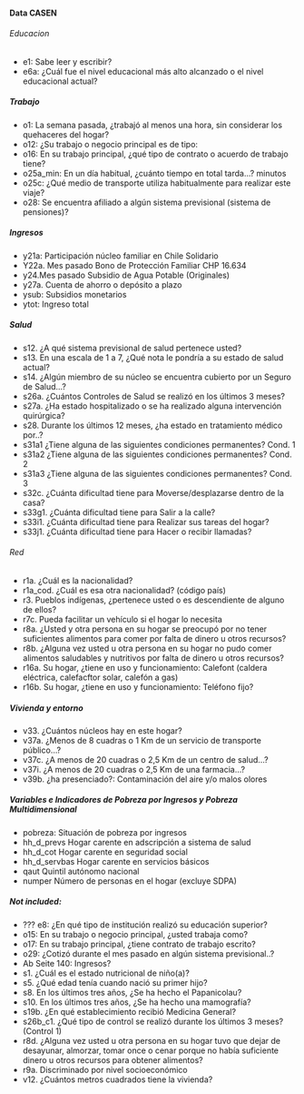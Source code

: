 #### Data CASEN


###### Educacion
* e1: Sabe leer y escribir?
* e6a: ¿Cuál fue el nivel educacional más alto alcanzado o el nivel educacional actual?

##### Trabajo
* o1: La semana pasada, ¿trabajó al menos una hora, sin considerar los quehaceres del hogar?
* o12: ¿Su trabajo o negocio principal es de tipo:
* o16: En su trabajo principal, ¿qué tipo de contrato o acuerdo de trabajo tiene?
* o25a_min: En un día habitual, ¿cuánto tiempo en total tarda...? minutos
* o25c: ¿Qué medio de transporte utiliza habitualmente para realizar este viaje?
* o28: Se encuentra afiliado a algún sistema previsional (sistema de pensiones)?


##### Ingresos
* y21a: Participación núcleo familiar en Chile Solidario
* Y22a. Mes pasado Bono de Protección Familiar CHP 16.634
* y24.Mes pasado Subsidio de Agua Potable (Originales)
* y27a. Cuenta de ahorro o depósito a plazo
* ysub: Subsidios monetarios
* ytot: Ingreso total



##### Salud
* s12. ¿A qué sistema previsional de salud pertenece usted?
* s13. En una escala de 1 a 7, ¿Qué nota le pondría a su estado de salud actual?
* s14. ¿Algún miembro de su núcleo se encuentra cubierto por un Seguro de Salud…?
* s26a. ¿Cuántos Controles de Salud se realizó en los últimos 3 meses?
* s27a. ¿Ha estado hospitalizado o se ha realizado alguna intervención quirúrgica?
* s28. Durante los últimos 12 meses, ¿ha estado en tratamiento médico por..?
* s31a1 ¿Tiene alguna de las siguientes condiciones permanentes? Cond. 1
* s31a2 ¿Tiene alguna de las siguientes condiciones permanentes? Cond. 2
* s31a3 ¿Tiene alguna de las siguientes condiciones permanentes? Cond. 3
* s32c. ¿Cuánta dificultad tiene para Moverse/desplazarse dentro de la casa?
* s33g1. ¿Cuánta dificultad tiene para Salir a la calle?
* s33i1. ¿Cuánta dificultad tiene para Realizar sus tareas del hogar?
* s33j1. ¿Cuánta dificultad tiene para Hacer o recibir llamadas?


###### Red

* r1a. ¿Cuál es la nacionalidad?
* r1a_cod. ¿Cuál es esa otra nacionalidad? (código país)
* r3. Pueblos indígenas, ¿pertenece usted o es descendiente de alguno de ellos?
* r7c. Pueda facilitar un vehículo si el hogar lo necesita
* r8a. ¿Usted y otra persona en su hogar se preocupó por no tener suficientes alimentos para comer por falta de dinero u otros recursos?
* r8b. ¿Alguna vez usted u otra persona en su hogar no pudo comer alimentos saludables y nutritivos por falta de dinero u otros recursos?
* r16a. Su hogar, ¿tiene en uso y funcionamiento: Calefont (caldera eléctrica, calefacftor solar, calefón a gas)
* r16b. Su hogar, ¿tiene en uso y funcionamiento: Teléfono fijo?


##### Vivienda y entorno

* v33. ¿Cuántos núcleos hay en este hogar?
* v37a. ¿Menos de 8 cuadras o 1 Km de un servicio de transporte público…?
* v37c. ¿A menos de 20 cuadras o 2,5 Km de un centro de salud…?
* v37i. ¿A menos de 20 cuadras o 2,5 Km de una farmacia…?
* v39b. ¿ha presenciado?: Contaminación del aire y/o malos olores


##### Variables e Indicadores de Pobreza por Ingresos y Pobreza Multidimensional

* pobreza: Situación de pobreza por ingresos
* hh_d_prevs Hogar carente en adscripción a sistema de salud
* hh_d_cot Hogar carente en seguridad social
* hh_d_servbas Hogar carente en servicios básicos
* qaut Quintil autónomo nacional
* numper Número de personas en el hogar (excluye SDPA)


##### Not included: 

* ??? e8: ¿En qué tipo de institución realizó su educación superior?
* o15: En su trabajo o negocio principal, ¿usted trabaja como?
* o17: En su trabajo principal, ¿tiene contrato de trabajo escrito?
* o29: ¿Cotizó durante el mes pasado en algún sistema previsional..?
* Ab Seite 140: Ingresos? 
* s1. ¿Cuál es el estado nutricional de niño(a)?
* s5. ¿Qué edad tenía cuando nació su primer hijo?
* s8. En los últimos tres años, ¿Se ha hecho el Papanicolau?
* s10. En los últimos tres años, ¿Se ha hecho una mamografía?
* s19b. ¿En qué establecimiento recibió Medicina General?
* s26b_c1. ¿Qué tipo de control se realizó durante los últimos 3 meses? (Control 1)
* r8d. ¿Alguna vez usted u otra persona en su hogar tuvo que dejar de desayunar, almorzar, tomar once o cenar porque no había suficiente dinero u otros recursos para obtener alimentos?
* r9a. Discriminado por nivel socioeconómico
* v12. ¿Cuántos metros cuadrados tiene la vivienda?